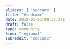 ```yaml
---
aliases: [ 'sudcamx' ]
title: "#sudcamx"
date: 2019-01-03T09:57:37Z
draft: false
type: community
kind: "regional"
subreddit: "sudcamx"
---
```

